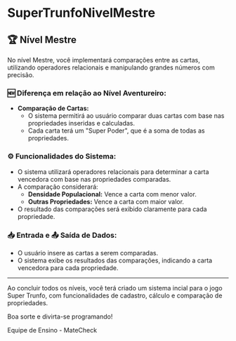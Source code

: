 # SuperTrunfoNivelMestre

## 🏆 Nível Mestre

No nível Mestre, você implementará comparações entre as cartas, utilizando operadores relacionais e manipulando grandes números com precisão.

### 🆕 Diferença em relação ao Nível Aventureiro:
- **Comparação de Cartas:**
  - O sistema permitirá ao usuário comparar duas cartas com base nas propriedades inseridas e calculadas.
  - Cada carta terá um "Super Poder", que é a soma de todas as propriedades.
  
### ⚙️ Funcionalidades do Sistema:
- O sistema utilizará operadores relacionais para determinar a carta vencedora com base nas propriedades comparadas.
- A comparação considerará:
  - **Densidade Populacional:** Vence a carta com menor valor.
  - **Outras Propriedades:** Vence a carta com maior valor.
- O resultado das comparações será exibido claramente para cada propriedade.

### 📥 Entrada e 📤 Saída de Dados:
- O usuário insere as cartas a serem comparadas.
- O sistema exibe os resultados das comparações, indicando a carta vencedora para cada propriedade.

---

Ao concluir todos os níveis, você terá criado um sistema incial para o jogo Super Trunfo, com funcionalidades de cadastro, cálculo e comparação de propriedades. 

Boa sorte e divirta-se programando!

Equipe de Ensino - MateCheck

